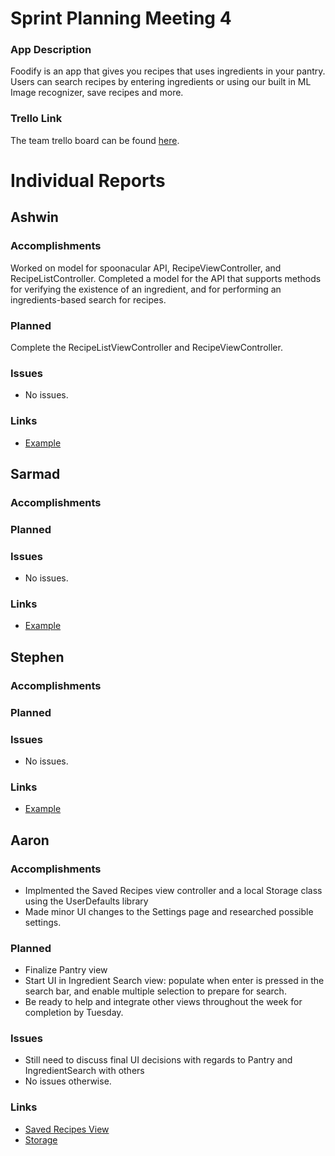 # Sprint Planning Meeting 4
### App Description
Foodify is an app that gives you recipes that uses ingredients in your pantry. Users can search recipes 
by entering ingredients or using our built in ML Image recognizer, save recipes and more. 

### Trello Link
The team trello board can be found [here](https://trello.com/b/egF1VdsP/ecs-189e-project).

# Individual Reports
## Ashwin
### Accomplishments
Worked on model for spoonacular API, RecipeViewController, and RecipeListController. Completed a model for the API that supports methods for verifying the existence of an ingredient, and for performing an ingredients-based search for recipes.
### Planned
Complete the RecipeListViewController and RecipeViewController.

### Issues
- No issues.

### Links
- [Example](https://github.com/ECS189E/project-f19-recipeapp)

## Sarmad
### Accomplishments

### Planned

### Issues
- No issues.

### Links
- [Example](https://github.com/ECS189E/project-f19-recipeapp)

## Stephen
### Accomplishments

### Planned

### Issues
- No issues.

### Links
- [Example](https://github.com/ECS189E/project-f19-recipeapp)



## Aaron
### Accomplishments
- Implmented the Saved Recipes view controller and a local Storage class using the UserDefaults library
- Made minor UI changes to the Settings page and researched possible settings. 

### Planned
- Finalize Pantry view
- Start UI in Ingredient Search view: populate when enter is pressed in the search bar, and enable 
multiple selection to prepare for search. 
- Be ready to help and integrate other views throughout the week for completion by Tuesday. 

### Issues
- Still need to discuss final UI decisions with regards to Pantry and IngredientSearch with others
- No issues otherwise. 

### Links
- [Saved Recipes View](https://github.com/ECS189E/project-f19-recipeapp/blob/b224c13fb90e0489848743654e9b1ef66f798242/Recipe%20App/Recipe%20App/SavedRecipes.swift#L12)
- [Storage](https://github.com/ECS189E/project-f19-recipeapp/blob/b224c13fb90e0489848743654e9b1ef66f798242/Recipe%20App/Recipe%20App/Storage.swift#L12)
